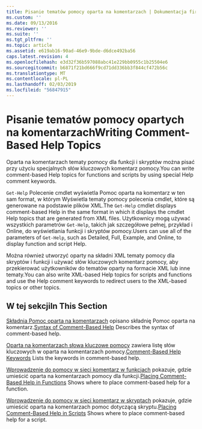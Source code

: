 ```yaml
---
title: Pisanie tematów pomocy oparta na komentarzach | Dokumentacja firmy Microsoft
ms.custom: ''
ms.date: 09/13/2016
ms.reviewer: ''
ms.suite: ''
ms.tgt_pltfrm: ''
ms.topic: article
ms.assetid: e619ab16-90ad-46e9-9bde-d6dce492ba56
caps.latest.revision: 4
ms.openlocfilehash: e3d32f36b597088abc41e229bb0955c1b25504e6
ms.sourcegitcommit: b6871f21bd666f9cd71dd336bb3f844cf472b56c
ms.translationtype: MT
ms.contentlocale: pl-PL
ms.lasthandoff: 02/03/2019
ms.locfileid: "56847915"
---
```

# <a name="writing-comment-based-help-topics"></a><span data-ttu-id="a8632-102">Pisanie tematów pomocy opartych na komentarzach</span><span class="sxs-lookup"><span data-stu-id="a8632-102">Writing Comment-Based Help Topics</span></span>

<span data-ttu-id="a8632-103">Oparta na komentarzach tematy pomocy dla funkcji i skryptów można pisać przy użyciu specjalnych słów kluczowych komentarz pomocy.</span><span class="sxs-lookup"><span data-stu-id="a8632-103">You can write comment-based Help topics for functions and scripts by using special Help comment keywords.</span></span>

 <span data-ttu-id="a8632-104">`Get-Help` Polecenie cmdlet wyświetla Pomoc oparta na komentarz w ten sam format, w którym Wyświetla tematy pomocy polecenia cmdlet, które są generowane na podstawie plików XML.</span><span class="sxs-lookup"><span data-stu-id="a8632-104">The `Get-Help` cmdlet displays comment-based Help in the same format in which it displays the cmdlet Help topics that are generated from XML files.</span></span> <span data-ttu-id="a8632-105">Użytkownicy mogą używać wszystkich parametrów `Get-Help`, takich jak szczegółowe pełnej, przykład i Online, do wyświetlania funkcji i skryptów pomocy.</span><span class="sxs-lookup"><span data-stu-id="a8632-105">Users can use all of the parameters of `Get-Help`, such as Detailed, Full, Example, and Online, to display function and script Help.</span></span>

 <span data-ttu-id="a8632-106">Można również utworzyć oparty na składni XML tematy pomocy dla skryptów i funkcji i używać słów kluczowych komentarz pomocy, aby przekierować użytkowników do tematów oparty na formacie XML lub inne tematy.</span><span class="sxs-lookup"><span data-stu-id="a8632-106">You can also write XML-based Help topics for scripts and functions and use the Help comment keywords to redirect users to the XML-based topics or other topics.</span></span>

## <a name="in-this-section"></a><span data-ttu-id="a8632-107">W tej sekcji</span><span class="sxs-lookup"><span data-stu-id="a8632-107">In This Section</span></span>

 <span data-ttu-id="a8632-108">[Składnia Pomoc oparta na komentarzach](./syntax-of-comment-based-help.md) opisano składnię Pomoc oparta na komentarz.</span><span class="sxs-lookup"><span data-stu-id="a8632-108">[Syntax of Comment-Based Help](./syntax-of-comment-based-help.md) Describes the syntax of comment-based help.</span></span>

 <span data-ttu-id="a8632-109">[Oparta na komentarzach słowa kluczowe pomocy](./comment-based-help-keywords.md) zawiera listę słów kluczowych w oparta na komentarzach pomocy.</span><span class="sxs-lookup"><span data-stu-id="a8632-109">[Comment-Based Help Keywords](./comment-based-help-keywords.md) Lists the keywords in comment-based help.</span></span>

 <span data-ttu-id="a8632-110">[Wprowadzenie do pomocy w sieci komentarz w funkcjach](./placing-comment-based-help-in-functions.md) pokazuje, gdzie umieścić oparta na komentarzach pomocy dla funkcji.</span><span class="sxs-lookup"><span data-stu-id="a8632-110">[Placing Comment-Based Help in Functions](./placing-comment-based-help-in-functions.md) Shows where to place comment-based help for a function.</span></span>

 <span data-ttu-id="a8632-111">[Wprowadzenie do pomocy w sieci komentarz w skryptach](./placing-comment-based-help-in-scripts.md) pokazuje, gdzie umieścić oparta na komentarzach pomoc dotyczącą skryptu.</span><span class="sxs-lookup"><span data-stu-id="a8632-111">[Placing Comment-Based Help in Scripts](./placing-comment-based-help-in-scripts.md) Shows where to place comment-based help for a script.</span></span>